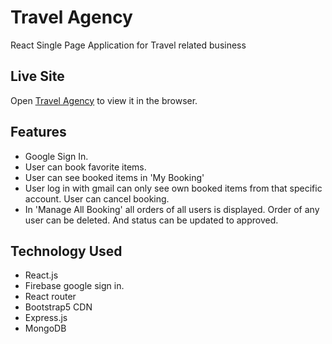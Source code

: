 # Travel Agency

React Single Page Application for Travel related business

## Live Site 
Open [Travel Agency](http://localhost:3000) to view it in the browser.

## Features
- Google Sign In.
- User can book favorite items.
- User can see  booked items in 'My Booking'
- User log in with gmail can only see own booked items from that specific account. User can cancel booking.
- In 'Manage All Booking' all orders of all users is displayed. Order of any user can be deleted. And status can be updated to approved. 

## Technology Used
- React.js
- Firebase google sign in.
- React router
- Bootstrap5 CDN
- Express.js
- MongoDB